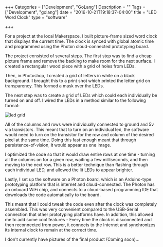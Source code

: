 +++
Categories = ["Development", "GoLang"]
Description = ""
Tags = ["Development", "golang"]
date = "2016-10-21T19:18:37-04:00"
title = "LED Word Clock"
type = "software"

+++

For a project at the local Makerspace, I built picture-frame sized word clock that displays the current time. The clock is synced with global atomic time and programmed using the Photon cloud-connected prototyping board.

The project consisted of several steps. The first step was to find a cheap picture frame and remove the backing to make room for the next surface. I created a rectangular wood piece with a grid of holes from LEDs. 

Then, in Photoshop, I created a grid of letters in white on a black background. I brought this to a print shot which printed the letter grid on transparency. This formed a mask over the LEDs.

The next step was to create a grid of LEDs which could each individually be turned on and off. I wired the LEDs in a method similar to the following format:

![led grid](/img/ledgrid.png)

All of the columns and rows were individually connected to ground and 5v via transistors. This meant that to turn on an individual led, the software would need to turn on the transistor for the row and column of the desired pixel at the same time. Doing this fast enough meant that through persistence-of-vision, it would appear as one image.

I optimized the code so that it would draw entire rows at one time - turning all the columns on for a given row, waiting a few milliseconds, and then moving to the next row. This is a better technique than flashing through each individual LED, and allowed the lit LEDs to appear brighter.

Lastly, I set up the software on a Photon board, which is an Arduino-type prototyping platform that is internet and cloud-connected. The Photon has an onboard WiFi chip, and connects to a cloud-based programming IDE that downloads the code automatically to the board.

This meant that I could tweak the code even after the clock was completely assembled. This was very convenient compared to the USB-Serial connection that other prototyping platforms have. In addition, this allowed me to add some cool features - Every time the clock is disconnected and then reconnected from power, it connects to the Internet and synchronizes its internal clock to remain at the correct time.

I don't currently have pictures of the final product (Coming soon)...
